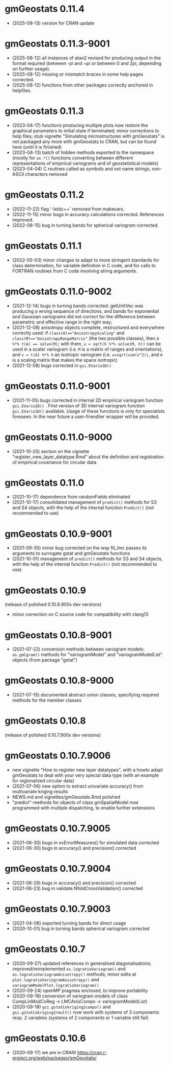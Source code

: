 # gmGeostats 0.11.4

* (2025-08-13) version for CRAN update 

# gmGeostats 0.11.3-9001

* (2025-08-12) all instances of atan2 revised for producing output in the format required (between -pi and +pi or between 0 and 2pi, depending on further usage).
* (2025-08-12) missing or mismatch braces in some help pages corrected.
* (2025-08-12) functions from other packages correctly anchored in helpfiles.

# gmGeostats 0.11.3

* (2023-04-17) functions producing multiple plots now restore the graphical parameters to initial state if terminated; minor corrections to help files; stub vignette "Simulating microstructures with gmGeostats" is not packaged any more with gmGeostats to CRAN, but can be found here (until it is finished)   
* (2023-04-13) batch of hidden methods exported to the namespace (mostly for `as.*()` functions converting between different representations of empirical variograms and of geostatistical models)
* (2023-04-04) C routines called as symbols and not name strings; non-ASCII characters removed

# gmGeostats 0.11.2

* (2022-11-22) flag '-lstdc++' removed from makevars.
* (2022-11-15) minor bugs in accuracy calculations corrected. References improved.
* (2022-08-15) bug in turning bands for spherical variogram corrected.


# gmGeostats 0.11.1

* (2022-05-03) minor changes to adapt to more stringent standards for class determination, for variable definition in C code, and for calls to FORTRAN routines from C code involving string arguments.

# gmGeostats 0.11.0-9002

* (2021-12-14) bugs in turning bands corrected: getUnitVec was producing a wrong sequence of directions, and bands for exponential and Gaussian variograms did not correct for the difference between parametric and effective range in the right way; 
* (2021-12-08) anisotropy objects complete, restructured and everywhere correctly used: if `class(A)=="AnisotropyScaling"` and `class(M)=="AnisotropyRangeMatrix"` (the two possible classes), then `A %*% t(A) == solve(M)`; with them, `u = sqrt(h %*% solve(M, h))` can be used in a scalar variogram (i.e. `M` is a matrix of ranges and orientations), and `v = t(A) %*% h` an isotropic variogram (i.e. `u=sqrt(sum(v^2))`,  and `A` is a scaling matrix that makes the space isotropic)
* (2021-12-08) bugs corrected in `gsi.EVario3D()`
 
# gmGeostats 0.11.0-9001

* (2021-11-05) bugs corrected in internal 2D empirical variogram function `gsi.EVario2D()` . First version of 3D internal variogram function `gsi.EVario3D()` available. Usage of these functions is only for specialists foreseen. In the near future a user-friendlier wrapper will be provided.

# gmGeostats 0.11.0-9000

* (2021-10-20) section on the vignette "register_new_layer_datatype.Rmd" about the definition and registration of empirical covariance for circular data.

# gmGeostats 0.11.0

* (2021-10-17) dependence from randomFields eliminated 
* (2021-10-17) consolidated management of `predict()` methods for S3 and S4 objects, with the help of the internal function `Predict()` (not recommended to use)

# gmGeostats 0.10.9-9001

* (2021-09-30) minor bug corrected on the way fit_lmc passes its arguments to surrogate gstat and gmGeostats functions
* (2021-10-01) management of `predict()` methods for S3 and S4 objects, with the help of the internal function `Predict()` (not recommended to use)

# gmGeostats 0.10.9

(release of polished 0.10.8.900x dev versions)
* minor correction on C source code for compatibility with clang13

# gmGeostats 0.10.8-9001

* (2021-07-22) conversion methods between variogram models: `as.gmCgram()` methods for "variogramModel" and "variogramModelList" objects (from package "gstat")

# gmGeostats 0.10.8-9000

* (2021-07-15) documented abstract union classes, specifying required methods for the member classes

# gmGeostats 0.10.8

(release of polished 0.10.7.900x dev versions)

# gmGeostats 0.10.7.9006

* new vignette "How to register new layer datatypes", with a howto adapt gmGeostats to deal with your very special data type (with an example for regionalized circular data)
* (2021-07-06) new option to extract univariate accuracy() from multivariate kriging results
* NEWS.md and vignettes/gmGeostats.Rmd polished
* "predict"-methods for objects of class gmSpatialModel now programmed with multiple dispatching, to enable further extensions

# gmGeostats 0.10.7.9005

* (2021-06-30) bugs in xvErrorMeasures() for simulated data corrected
* (2021-06-30) bugs in accuracy() and precision() corrected

# gmGeostats 0.10.7.9004

* (2021-06-29) bugs in accuracy() and precision() corrected
* (2021-06-23) bug in validate.NfoldCrossValidation() corrected

# gmGeostats 0.10.7.9003

* (2021-04-08) exported turning bands for direct usage
* (2020-10-01) bug in turning bands spherical variogram corrected

#  gmGeostats 0.10.7

* (2020-09-27) updated references in generalised diagonalisations; improved/reimplemented `as.logratioVariogram()` and `as.logratioVariogramAnisotropy()` methods; minor edits at `plot.logratioVariogramAnisotropy()` and `variogramModelPlot.logratioVariogram()`
* (2020-09-24) openMP pragmas enclosed, to improve portability 
* (2020-09-18) conversion of variogram models of class CompLinModCoReg -> LMCAnisCompo -> variogramModel(List)
* (2020-09-18) `gsi.gstatCokriging2compo()` and `gsi.gstatCokriging2rmult()` now work with systems of 3 components resp. 2 variables (systems of 2 components or 1 variable still fail)

# gmGeostats 0.10.6

* (2020-09-17) we are in CRAN! https://cran.r-project.org/web/packages/gmGeostats/
